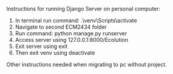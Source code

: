 Instructions for running Django Server on personal computer:
1. In terminal run command: .\venv\Scripts\activate
2. Navigate to second ECM2434 folder
3. Run command: python manage.py runserver
4. Access server using 127.0.0.1:8000/Ecolution
5. Exit server using exit
6. Then exit venv using deactivate

Other instructions needed when migrating to pc without project.

